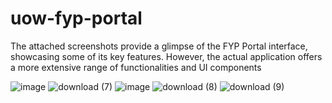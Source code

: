 ﻿# uow-fyp-portal
The attached screenshots provide a glimpse of the FYP Portal interface, showcasing some of its key features. However, the actual application offers a more extensive range of functionalities and UI components

![image](https://github.com/SadafMalik26/uow-fyp-portal/assets/129103296/a6074121-2054-4d38-9f4b-09e1e83b8646)
![download (7)](https://github.com/SadafMalik26/uow-fyp-portal/assets/129103296/77cc6586-b9d5-4b5d-92de-1a3231e5703e)
![image](https://github.com/SadafMalik26/uow-fyp-portal/assets/129103296/6b1e70e3-d80e-402e-a6e4-13e1daaca892)
![download (8)](https://github.com/SadafMalik26/uow-fyp-portal/assets/129103296/0ead3263-3ae4-4f20-bcb5-be993675ef3f)
![download (9)](https://github.com/SadafMalik26/uow-fyp-portal/assets/129103296/30d51d03-d41b-492e-9ff2-a3f9d904d60d)

